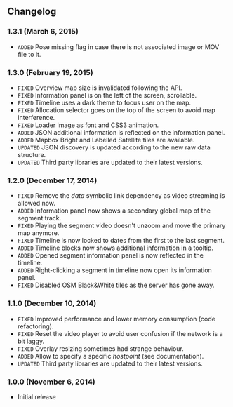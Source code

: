 
## Changelog


### 1.3.1 (March 6, 2015)

- `ADDED` Pose missing flag in case there is not associated image or MOV file to it.


### 1.3.0 (February 19, 2015)

- `FIXED` Overview map size is invalidated following the API.
- `FIXED` Information panel is on the left of the screen, scrollable.
- `FIXED` Timeline uses a dark theme to focus user on the map.
- `FIXED` Allocation selector goes on the top of the screen to avoid map interference.
- `FIXED` Loader image as font and CSS3 animation.
- `ADDED` JSON additional information is reflected on the information panel.
- `ADDED` Mapbox Bright and Labelled Satellite tiles are available.
- `UPDATED` JSON discovery is updated according to the new raw data structure.
- `UPDATED` Third party libraries are updated to their latest versions.


### 1.2.0 (December 17, 2014)

- `FIXED` Remove the _data_ symbolic link dependency as video streaming is allowed now.
- `ADDED` Information panel now shows a secondary global map of the segment track.
- `FIXED` Playing the segment video doesn't unzoom and move the primary map anymore.
- `FIXED` Timeline is now locked to dates from the first to the last segment.
- `ADDED` Timeline blocks now shows additional information in a tooltip.
- `ADDED` Opened segment information panel is now reflected in the timeline.
- `ADDED` Right-clicking a segment in timeline now open its information panel.
- `FIXED` Disabled OSM Black&White tiles as the server has gone away.


### 1.1.0 (December 10, 2014)

- `FIXED` Improved performance and lower memory consumption (code refactoring).
- `FIXED` Reset the video player to avoid user confusion if the network is a bit laggy.
- `FIXED` Overlay resizing sometimes had strange behaviour.
- `ADDED` Allow to specify a specific _hostpoint_ (see documentation).
- `UPDATED` Third party libraries are updated to their latest versions.


### 1.0.0 (November 6, 2014)

- Initial release
